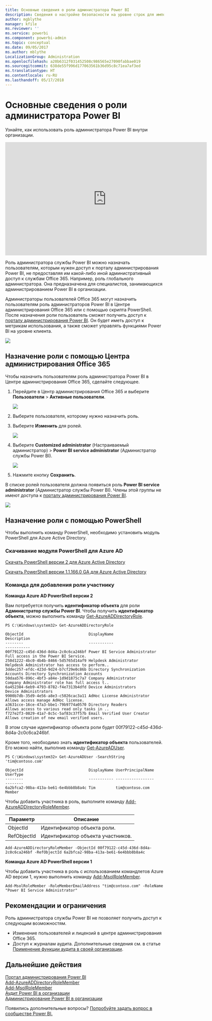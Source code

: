 ```yaml
---
title: Основные сведения о роли администратора Power BI
description: Сведения о настройке безопасности на уровне строк для импортированных наборов данных и DirectQuery в службе Power BI.
author: mgblythe
manager: kfile
ms.reviewer: ''
ms.service: powerbi
ms.component: powerbi-admin
ms.topic: conceptual
ms.date: 09/05/2017
ms.author: mblythe
LocalizationGroup: Administration
ms.openlocfilehash: a20b6312f031452508c986565e27090fabbae019
ms.sourcegitcommit: 638de55f996d177063561b36d95c8c71ea7af3ed
ms.translationtype: HT
ms.contentlocale: ru-RU
ms.lasthandoff: 05/17/2018
---
```

# <a name="understanding-the-power-bi-admin-role"></a>Основные сведения о роли администратора Power BI
Узнайте, как использовать роль администратора Power BI внутри организации.

<iframe width="640" height="360" src="https://www.youtube.com/embed/PQRbdJgEm3k?showinfo=0" frameborder="0" allowfullscreen></iframe>

Роль администратора службы Power BI можно назначать пользователям, которым нужен доступ к порталу администрирования Power BI, не предоставляя им какой-либо иной административный доступ к службам Office 365. Например, роль глобального администратора. Она предназначена для специалистов, занимающихся администрированием Power BI в организации.

Администраторы пользователей Office 365 могут назначить пользователям роль администраторов Power BI в Центре администрирования Office 365 или с помощью скрипта PowerShell. После назначения роли пользователь сможет получить доступ к [порталу администрирования Power BI](service-admin-portal.md). Он будет иметь доступ к метрикам использования, а также сможет управлять функциями Power BI на уровне клиента.

![](media/service-admin-role/powerbi-admin-portal.png)

## <a name="using-the-office-365-admin-center-to-assign-a-role"></a>Назначение роли с помощью Центра администрирования Office 365
Чтобы назначить пользователям роль администратора Power BI в Центре администрирования Office 365, сделайте следующее.

1. Перейдите в Центр администрирования Office 365 и выберите **Пользователи** > **Активные пользователи**.
   
    ![](media/service-admin-role/powerbi-admin-users.png)
2. Выберите пользователя, которому нужно назначить роль.
3. Выберите **Изменить** для ролей.
   
    ![](media/service-admin-role/powerbi-admin-edit-roles.png)
4. Выберите **Customized administrator** (Настраиваемый администратор) > **Power BI service administrator** (Администратор службы Power BI).
   
    ![](media/service-admin-role/powerbi-admin-role.png)
5. Нажмите кнопку **Сохранить**.

В списке ролей пользователя должна появиться роль **Power BI service administrator** (Администратор службы Power BI). Члены этой группы не имеют доступа к [порталу администрирования Power BI](service-admin-portal.md).

![](media/service-admin-role/powerbi-admin-role-set.png)

## <a name="using-powershell-to-assign-a-role"></a>Назначение роли с помощью PowerShell
Чтобы выполнить команду PowerShell, необходимо установить модуль PowerShell для Azure Active Directory.

### <a name="download-azure-ad-powershell-module"></a>Скачивание модуля PowerShell для Azure AD
[Скачать PowerShell версии 2 для Azure Active Directory](https://github.com/Azure/azure-docs-powershell-azuread/blob/master/Azure%20AD%20Cmdlets/AzureAD/index.md)

[Скачать PowerShell версии 1.1.166.0 GA для Azure Active Directory](http://connect.microsoft.com/site1164/Downloads/DownloadDetails.aspx?DownloadID=59185)

### <a name="command-to-add-role-to-member"></a>Команда для добавления роли участнику
**Команда Azure AD PowerShell версии 2**

Вам потребуется получить **идентификатор объекта** для роли **Администратор службы Power BI**. Чтобы получить **идентификатор объекта**, можно выполнить команду [Get-AzureADDirectoryRole](https://docs.microsoft.com/powershell/azuread/v2/get-azureaddirectoryrole).

```
PS C:\Windows\system32> Get-AzureADDirectoryRole

ObjectId                             DisplayName                        Description
--------                             -----------                        -----------
00f79122-c45d-436d-8d4a-2c0c6ca246bf Power BI Service Administrator     Full access in the Power BI Service.
250d1222-4bc0-4b4b-8466-5d5765d14af9 Helpdesk Administrator             Helpdesk Administrator has access to perform..
3ddec257-efdc-423d-9d24-b7cf29e0c86b Directory Synchronization Accounts Directory Synchronization Accounts
50daa576-896c-4bf3-a84e-1d9d1875c7a7 Company Administrator              Company Administrator role has full access t..
6a452384-6eb9-4793-8782-f4e7313b4dfd Device Administrators              Device Administrators
9900b7db-35d9-4e56-a8e3-c5026cac3a11 AdHoc License Administrator        Allows access manage AdHoc license.
a3631cce-16ce-47a3-bbe1-79b9774a0570 Directory Readers                  Allows access to various read only tasks in ..
f727e2f3-0829-41a7-8c5c-5af83c37f57b Email Verified User Creator        Allows creation of new email verified users.
```

В этом случае идентификатор объекта роли будет 00f79122-c45d-436d-8d4a-2c0c6ca246bf.

Кроме того, необходимо знать **идентификатор объекта** пользователей. Его можно найти, выполнив команду [Get-AzureADUser](https://docs.microsoft.com/powershell/azuread/v2/get-azureaduser).

```
PS C:\Windows\system32> Get-AzureADUser -SearchString 'tim@contoso.com'

ObjectId                             DisplayName UserPrincipalName      UserType
--------                             ----------- -----------------      --------
6a2bfca2-98ba-413a-be61-6e4bbb8b8a4c Tim         tim@contoso.com        Member
```

Чтобы добавить участника в роль, выполните команду [Add-AzureADDirectoryRoleMember](https://docs.microsoft.com/powershell/azuread/v2/add-azureaddirectoryrolemember).

| Параметр | Описание |
| --- | --- |
| ObjectId |Идентификатор объекта роли. |
| RefObjectId |Идентификатор объекта участников. |

```
Add-AzureADDirectoryRoleMember -ObjectId 00f79122-c45d-436d-8d4a-2c0c6ca246bf -RefObjectId 6a2bfca2-98ba-413a-be61-6e4bbb8b8a4c
```

**Команда Azure AD PowerShell версии 1**

Чтобы добавить участника в роль с использованием командлетов Azure AD версии 1, нужно выполнить команду [Add-MsolRoleMember](https://docs.microsoft.com/powershell/msonline/v1/add-msolrolemember).

```
Add-MsolRoleMember -RoleMemberEmailAddress "tim@contoso.com" -RoleName "Power BI Service Administrator"
```

## <a name="limitations-and-considerations"></a>Рекомендации и ограничения
Роль администратора службы Power BI не позволяет получить доступ к следующим возможностям.

* Изменение пользователей и лицензий в центре администрирования Office 365.
* Доступ к журналам аудита. Дополнительные сведения см. в статье [Применение функции аудита в своей организации](service-admin-auditing.md).

## <a name="next-steps"></a>Дальнейшие действия
[Портал администрирования Power BI](service-admin-portal.md)  
[Add-AzureADDirectoryRoleMember](https://docs.microsoft.com/powershell/azuread/v2/add-azureaddirectoryrolemember)  
[Add-MsolRoleMember](https://docs.microsoft.com/powershell/msonline/v1/add-msolrolemember)  
[Аудит Power BI в организации](service-admin-auditing.md)  
[Администрирование Power BI в организации](service-admin-administering-power-bi-in-your-organization.md)  

Появились дополнительные вопросы? [Попробуйте задать вопрос в сообществе Power BI.](http://community.powerbi.com/)

